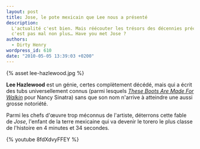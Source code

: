 ```yaml
---
layout: post
title: Jose, le pote mexicain que Lee nous a présenté
description:
  L'actualité c'est bien. Mais réécouter les trésors des décennies précédentes
  c'est pas mal non plus… Have you met Jose ?
authors:
  - Dirty Henry
wordpress_id: 610
date: "2010-05-05 13:39:03 +0200"
---
```


{% asset lee-hazlewood.jpg %}

**Lee Hazlewood** est un génie, certes complètement décédé, mais qui a écrit des
tubs universellement connus (parmi lesquels [_These Boots Are Made For
Walkin_][1] pour Nancy Sinatra) sans que son nom n'arrive à atteindre une aussi
grosse notoriété.

Parmi les chefs d'œuvre trop méconnus de l'artiste, déterrons cette fable de
_Jose_, l'enfant de la terre mexicaine qui va devenir le torero le plus classe
de l'histoire en 4 minutes et 34 secondes.

{% youtube 8fdXdvyFFEY %}

[1]: http://www.youtube.com/watch?v=yRkovnss7sg

